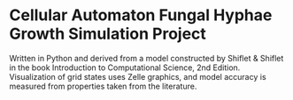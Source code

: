 # Cellular Automaton Fungal Hyphae Growth Simulation Project
Written in Python and derived from a model constructed by Shiflet & Shiflet in the book Introduction to Computational Science, 2nd Edition. Visualization of grid states uses Zelle graphics, and model accuracy is measured from properties taken from the literature.

